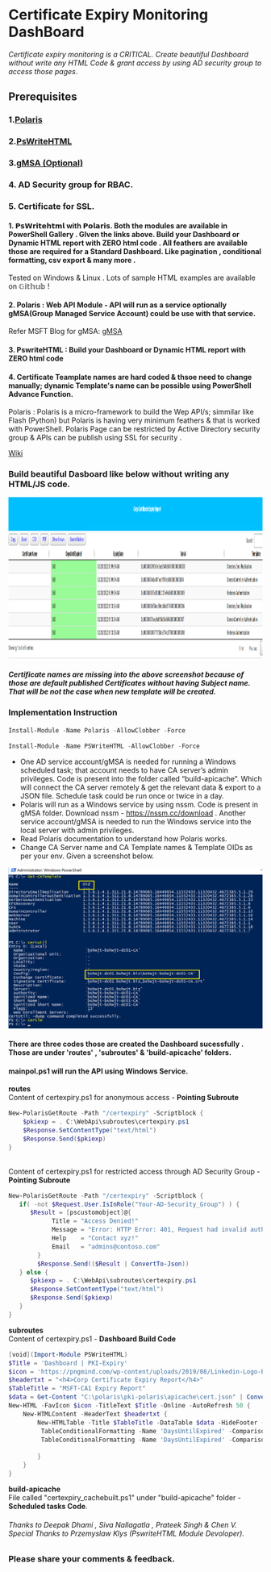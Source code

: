# Certificate Expiry Monitoring DashBoard

*Certificate expiry monitoring is a CRITICAL. Create beautiful Dashboard without write any HTML Code & grant access by using AD security group to access those pages*.

## Prerequisites
   ### 1.[Polaris](https://github.com/PowerShell/Polaris)
   ### 2.[PsWriteHTML](https://github.com/EvotecIT/PSWriteHTML)
   ### 3.[gMSA (Optional)](https://docs.microsoft.com/en-us/windows-server/security/group-managed-service-accounts/getting-started-with-group-managed-service-accounts/)
   ### 4. AD Security group for RBAC.
   ### 5. Certificate for SSL.
   
#### 1. 𝗣𝘀𝗪𝗿𝗶𝘁𝗲𝗵𝘁𝗺𝗹 with 𝗣𝗼𝗹𝗮𝗿𝗶𝘀. Both the modules are available in PowerShell Gallery . GIven the links above. Build your Dashboard or Dynamic HTML report with ZERO html code . All feathers are available those are required for a Standard Dashboard. Like pagination , conditional formatting, csv export & many more .
Tested on Windows & Linux . Lots of sample HTML examples are available on 𝔾𝕚𝕥𝕙𝕦𝕓 !

#### 2. Polaris : Web API Module - API will run as a service optionally gMSA(Group Managed Service Account) could be use with that service.
Refer MSFT Blog for gMSA:
[gMSA](https://docs.microsoft.com/en-us/windows-server/security/group-managed-service-accounts/getting-started-with-group-managed-service-accounts/)
#### 3. PswriteHTML : Build your Dashboard or Dynamic HTML report with ZERO html code
#### 4. Certificate Teamplate names are hard coded & thsoe need to change manually; dynamic Template's name can be possible using PowerShell Advance Function.

Polaris : Polaris is a micro-framework to build the Wep API/s; simmilar like Flash (Python) but Polaris is having very minimum feathers & that is worked with PowerShell.
Polaris Page can be restricted by Active Directory security group & APIs can be publish using SSL for security .

[Wiki](https://21bshwjt.github.io/pki-polaris/)
### Build beautiful Dasboard like below without writing any HTML/JS code.
<p><img src="https://github.com/21bshwjt/pki-polaris/blob/63b395c292623f578c4d20042d6eefb3cb2dae56/Cert_Expiry.png" width="700" height="320"></p>

##### Certificate names are missing into the above screenshot because of those are default published Certificates without having Subject name. That will be not the case when new template will be created.

### Implementation Instruction
```powershell
Install-Module -Name Polaris -AllowClobber -Force
```
```powershell
Install-Module -Name PSWriteHTML -AllowClobber -Force
```
- One AD service account/gMSA is needed for running a Windows scheduled task; that account needs to have CA server’s admin privileges. Code is present into the folder called “build-apicache”. Which will connect the CA server remotely & get the relevant data & export to a JSON file. Schedule task could be run once or twice in a day.
- Polaris will run as a Windows service by using nssm. Code is present in gMSA folder. Download nssm - https://nssm.cc/download . Another service account/gMSA is needed to run the Windows service into the local server with admin privileges.
- Read Polaris documentation to understand how Polaris works.
- Change CA Server name and CA Template names & Template OIDs as per your env. Given a screenshot below.
<img src="https://github.com/21bshwjt/pki-polaris/blob/ad518d935a95c4d95a8f9103e5d72ca2a09175a0/CA.png" width="700" height="320">

#### There are three codes those are created the Dashboard sucessfully . Those are under 'routes' , 'subroutes' & 'build-apicache' folders.
#### mainpol.ps1 will run the API using Windows Service. 
**routes**
<br>Content of certexpiry.ps1 for anonymous access - **Pointing Subroute**</br>
```powershell
New-PolarisGetRoute -Path "/certexpiry" -Scriptblock {
    $pkiexp = . C:\WebApi\subroutes\certexpiry.ps1
    $Response.SetContentType("text/html")
    $Response.Send($pkiexp)
}
```
<br>Content of certexpiry.ps1 for restricted access through AD Security Group - **Pointing Subroute**</br>
```powershell
New-PolarisGetRoute -Path "/certexpiry" -Scriptblock { 
   if( -not $Request.User.IsInRole("Your-AD-Security_Group") ) {
      $Result = [pscustomobject]@{
            Title = "Access Denied!"
            Message = "Error: HTTP Error: 401, Request had invalid authentication credentials!"
            Help    = "Contact xyz!"
            Email   = "admins@contoso.com"
        }
        $Response.Send(($Result | ConvertTo-Json))
   } else {
      $pkiexp = . C:\WebApi\subroutes\certexpiry.ps1
      $Response.SetContentType("text/html")
      $Response.Send($pkiexp)
   } 
} 
```
**subroutes**
<br>Content of certexpiry.ps1 - **Dashboard Build Code**</br>
```powershell
[void](Import-Module PSWriteHTML)   
$Title = 'Dashboard | PKI-Expiry'
$icon = 'https://pngmind.com/wp-content/uploads/2019/08/Linkedin-Logo-Png-Transparent-Background.png'
$headertxt = "<h4>Corp Certificate Expiry Report</h4>"
$TableTitle = "MSFT-CA1 Expiry Report"
$data = Get-Content "C:\polaris\pki-polaris\apicache\cert.json" | ConvertFrom-Json
New-HTML -FavIcon $icon -TitleText $Title -Online -AutoRefresh 50 {
    New-HTMLContent -HeaderText $headertxt {
        New-HTMLTable -Title $TableTitle -DataTable $data -HideFooter -PagingOptions @(6, 12, 24) {
         TableConditionalFormatting -Name 'DaysUntilExpired' -ComparisonType number -Operator le -Value 8 -Color white -BackgroundColor Red
         TableConditionalFormatting -Name 'DaysUntilExpired' -ComparisonType number -Operator ge -Value 8 -Color Black -BackgroundColor PaleGreen
            
        } 
    }
}
```
**build-apicache**
<br>File called "certexpiry_cachebuilt.ps1" under "build-apicache" folder - **Scheduled tasks Code**.</br>

###### Thanks to Deepak Dhami , Siva Nallagatla , Prateek Singh & Chen V. Special Thanks to Przemyslaw Klys (PswriteHTML Module Devoloper).

### Please share your comments & feedback.
